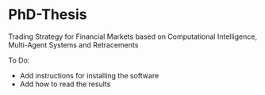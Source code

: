 # PhD-Thesis
Trading Strategy for Financial Markets based on Computational Intelligence, Multi-Agent Systems and Retracements

To Do:

- Add instructions for installing the software
- Add how to read the results
